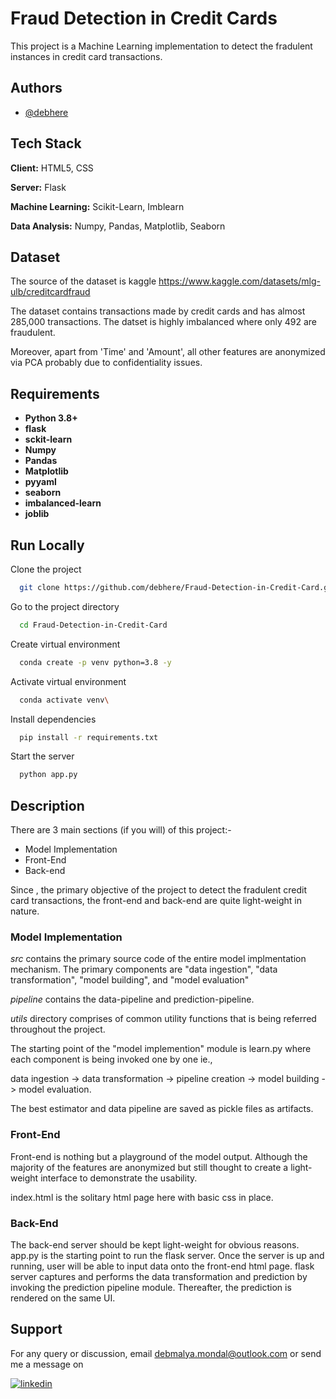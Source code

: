 
# Fraud Detection in Credit Cards

This project is a Machine Learning implementation to detect the fradulent instances in credit card transactions.


## Authors

- [@debhere](https://www.github.com/debhere)


## Tech Stack

**Client:** HTML5, CSS

**Server:** Flask

**Machine Learning:** Scikit-Learn, Imblearn

**Data Analysis:** Numpy, Pandas, Matplotlib, Seaborn



## Dataset

The source of the dataset is kaggle https://www.kaggle.com/datasets/mlg-ulb/creditcardfraud

The dataset contains transactions made by credit cards and has almost 285,000 transactions. The datset is highly imbalanced where only 492 are fraudulent.

Moreover, apart from 'Time' and 'Amount', all other features are anonymized via PCA probably due to confidentiality issues.
## Requirements

- **Python 3.8+**
- **flask**
- **sckit-learn**
- **Numpy**
- **Pandas**
- **Matplotlib**
- **pyyaml**
- **seaborn**
- **imbalanced-learn**
- **joblib**

## Run Locally

Clone the project

```bash
  git clone https://github.com/debhere/Fraud-Detection-in-Credit-Card.git
```

Go to the project directory

```bash
  cd Fraud-Detection-in-Credit-Card
```

Create virtual environment

```bash
  conda create -p venv python=3.8 -y
```

Activate virtual environment

```bash
  conda activate venv\
```



Install dependencies

```bash
  pip install -r requirements.txt
```

Start the server

```bash
  python app.py
```

## Description

There are 3 main sections (if you will) of this project:-

- Model Implementation
- Front-End
- Back-end

Since , the primary objective of the project to detect the fradulent credit card transactions, the front-end and back-end are quite light-weight in nature.

### Model Implementation

*src* contains the primary source code of the entire model implmentation mechanism. The primary components are "data ingestion", "data transformation", "model building", and "model evaluation"

*pipeline* contains the data-pipeline and prediction-pipeline.

*utils* directory comprises of common utility functions that is being referred throughout the project.

The starting point of the "model implemention" module is learn.py where each component is being invoked one by one ie., 

data ingestion -> data transformation -> pipeline creation -> model building -> model evaluation.

The best estimator and data pipeline are saved as pickle files as artifacts.

### Front-End

Front-end is nothing but a playground of the model output. Although the majority of the features are anonymized but still thought to create a light-weight interface to demonstrate the usability.

index.html is the solitary html page here with basic css in place.

### Back-End

The back-end server should be kept light-weight for obvious reasons. app.py is the starting point to run the flask server. Once the server is up and running, user will be able to input data onto the front-end html page. flask server captures and performs the data transformation and prediction by invoking the prediction pipeline module. Thereafter, the prediction is rendered on the same UI.

## Support

For any query or discussion, email debmalya.mondal@outlook.com or send me a message on 

[![linkedin](https://img.shields.io/badge/linkedin-0A66C2?style=for-the-badge&logo=linkedin&logoColor=white)](https://www.linkedin.com/in/debmalyamondal)

